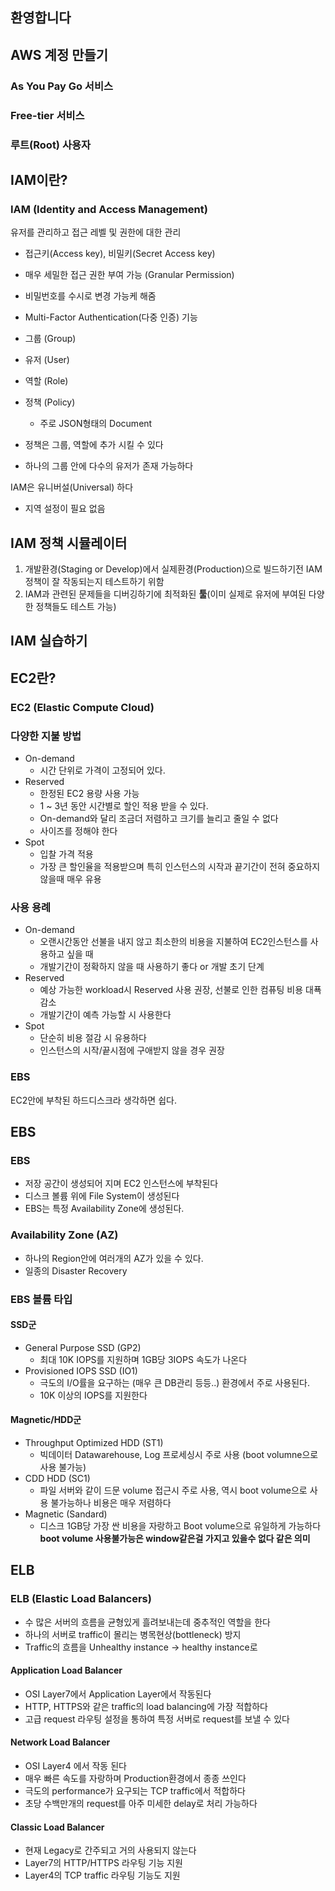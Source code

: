 ## 환영합니다

## AWS 계정 만들기
### As You Pay Go 서비스
### Free-tier 서비스
### 루트(Root) 사용자

## IAM이란?

### IAM (Identity and Access Management)
유저를 관리하고 접근 레벨 및 권한에 대한 관리

- 접근키(Access key), 비밀키(Secret Access key)
- 매우 세밀한 접근 권한 부여 가능 (Granular Permission)
- 비밀번호를 수시로 변경 가능케 해줌
- Multi-Factor Authentication(다중 인증) 기능

- 그룹 (Group)
- 유저 (User)
- 역할 (Role)
- 정책 (Policy)
	- 주로 JSON형태의 Document

- 정책은 그룹, 역할에 추가 시킬 수 있다
- 하나의 그룹 안에 다수의 유저가 존재 가능하다

IAM은 유니버설(Universal) 하다
- 지역 설정이 필요 없음

## IAM 정책 시뮬레이터
1. 개발환경(Staging or Develop)에서 실제환경(Production)으로 빌드하기전 IAM 정책이 잘 작동되는지 테스트하기 위함
2. IAM과 관련된 문제들을 디버깅하기에 최적화된 **툴**(이미 실제로 유저에 부여된 다양한 정책들도 테스트 가능)

## IAM 실습하기

## EC2란?

### EC2 (Elastic Compute Cloud)

### 다양한 지불 방법
- On-demand
	- 시간 단위로 가격이 고정되어 있다.
- Reserved
	- 한정된 EC2 용량 사용 가능
	- 1 ~ 3년 동안 시간별로 할인 적용 받을 수 있다.
	- On-demand와 달리 조금더 저렴하고 크기를 늘리고 줄일 수 없다
	- 사이즈를 정해야 한다
- Spot
	- 입찰 가격 적용
	- 가장 큰 할인율을 적용받으며 특히 인스턴스의 시작과 끝기간이 전혀 중요하지 않을때 매우 유용

### 사용 용례
- On-demand
	- 오랜시간동안 선불을 내지 않고 최소한의 비용을 지불하여 EC2인스턴스를 사용하고 싶을 때
	- 개발기간이 정확하지 않을 때 사용하기 좋다 or 개발 초기 단계
- Reserved
	- 예상 가능한 workload시 Reserved 사용 권장, 선불로 인한 컴퓨팅 비용 대푝 감소
	- 개발기간이 예측 가능할 시 사용한다
- Spot
	- 단순히 비용 절감 시 유용하다
	- 인스턴스의 시작/끝시점에 구애받지 않을 경우 권장

### EBS
EC2안에 부착된 하드디스크라 생각하면 쉽다.

## EBS

### EBS
- 저장 공간이 생성되어 지며 EC2 인스턴스에 부착된다
- 디스크 볼륨 위에 File System이 생성된다
- EBS는 특정 Availability Zone에 생성된다.

### Availability Zone (AZ)
- 하나의 Region안에 여러개의 AZ가 있을 수 있다.
- 일종의 Disaster Recovery

### EBS 볼륨 타입
#### SSD군
- General Purpose SSD (GP2)
	- 최대 10K IOPS를 지원하며 1GB당 3IOPS 속도가 나온다
- Provisioned IOPS SSD (IO1)
	- 극도의 I/O률을 요구하는 (매우 큰 DB관리 등등..) 환경에서 주로 사용된다.
	- 10K 이상의 IOPS를 지원한다
#### Magnetic/HDD군
- Throughput Optimized HDD (ST1)
	- 빅데이터 Datawarehouse, Log 프로세싱시 주로 사용 (boot volumne으로 사용 불가능)
- CDD HDD (SC1)
	- 파일 서버와 같이 드문 volume 접근시 주로 사용, 역시 boot volume으로 사용 불가능하나 비용은 매우 저렴하다
- Magnetic (Sandard)
	- 디스크 1GB당 가장 싼 비용을 자랑하고 Boot volume으로 유일하게 가능하다
**boot volume 사용불가능은 window같은걸 가지고 있을수 없다 같은 의미**

## ELB

### ELB (Elastic Load Balancers)
- 수 많은 서버의 흐름을 균형있게 흘려보내는데 중추적인 역할을 한다
- 하나의 서버로 traffic이 몰리는 병목현상(bottleneck) 방지
- Traffic의 흐름을 Unhealthy instance -> healthy instance로

#### Application Load Balancer
- OSI Layer7에서 Application Layer에서 작동된다
- HTTP, HTTPS와 같은 traffic의 load balancing에 가장 적합하다
- 고급 request 라우팅 설정을 통하여 특정 서버로 request를 보낼 수 있다
#### Network Load Balancer
- OSI Layer4 에서 작동 된다
- 매우 빠른 속도를 자랑하며 Production환경에서 종종 쓰인다
- 극도의 performance가 요구되는 TCP traffic에서 적합하다
- 초당 수백만개의 request를 아주 미세한 delay로 처리 가능하다

#### Classic Load Balancer
- 현재 Legacy로 간주되고 거의 사용되지 않는다
- Layer7의 HTTP/HTTPS 라우팅 기능 지원
- Layer4의 TCP traffic 라우팅 기능도 지원

